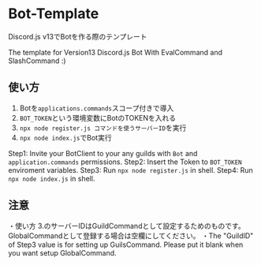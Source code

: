 # Bot-Template
Discord.js v13でBotを作る際のテンプレート

The template for Version13 Discord.js Bot
With EvalCommand and SlashCommand :)

## 使い方
1. Botを`applications.commands`スコープ付きで導入
2. `BOT_TOKEN`という環境変数にBotのTOKENを入れる
3. `npx node register.js コマンドを使うサーバーID`を実行
4. `npx node index.js`でBot実行

Step1: Invite your BotClient to your any guilds with `Bot` and `application.commands` permissions.
Step2: Insert the Token to `BOT_TOKEN` enviroment variables.
Step3: Run `npx node register.js` in shell.
Step4: Run `npx node index.js` in shell.

## 注意
・使い方 3.のサーバーIDはGuildCommandとして設定するためのものです。GlobalCommandとして登録する場合は空欄にしてください。
・The "GuildID" of Step3 value is for setting up GuilsCommand. Please put it blank when you want setup GlobalCommand.
